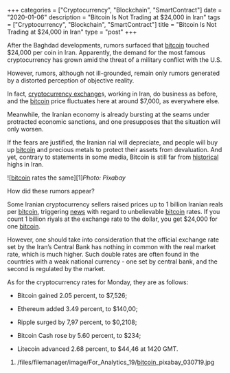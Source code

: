 +++
categories = ["Cryptocurrency", "Blockchain", "SmartContract"]
date = "2020-01-06"
description = "Bitcoin Is Not Trading at $24,000 in Iran"
tags = ["Cryptocurrency", "Blockchain", "SmartContract"]
title = "Bitcoin Is Not Trading at $24,000 in Iran"
type = "post"
+++

After the Baghdad developments, rumors surfaced that [bitcoin](https://www.letsplayfx.com/blog/forex-for-bitcoin/) touched
$24,000 per coin in Iran. Apparently, the demand for the most famous
cryptocurrency has grown amid the threat of a military conflict with the
U.S.

However, rumors, although not ill-grounded, remain only rumors generated
by a distorted perception of objective reality.

In fact, [cryptocurrency exchange](https://www.playgroundfx.com/blog/best-cryptocurrency-exchange/)s, working in Iran, do business as
before, and the [bitcoin](https://www.letsplayfx.com/blog/forex-for-bitcoin/) price fluctuates here at around $7,000, as
everywhere else.

Meanwhile, the Iranian economy is already bursting at the seams under
protracted economic sanctions, and one presupposes that the situation
will only worsen.

If the fears are justified, the Iranian rial will depreciate, and people
will buy up [bitcoin](https://www.letsplayfx.com/blog/forex-for-bitcoin/) and precious metals to protect their assets from
devaluation. And yet, contrary to statements in some media, Bitcoin is
still far from [historical](https://www.fintechee.com/services/historical-data-for-forex/) highs in Iran.

![[bitcoin](https://www.letsplayfx.com/blog/forex-for-bitcoin/) rates the same][1]_Photo: Pixabay_

How did these rumors appear?

Some Iranian cryptocurrency sellers raised prices up to 1 billion
Iranian reals per [bitcoin](https://www.letsplayfx.com/blog/forex-for-bitcoin/), triggering [news](https://www.letsplayfx.com/blog/forex-news-website/) with regard to unbelievable
[bitcoin](https://www.letsplayfx.com/blog/forex-for-bitcoin/) rates. If you count 1 billion riyals at the exchange rate to the
dollar, you get $24,000 for one [bitcoin](https://www.letsplayfx.com/blog/forex-for-bitcoin/).

However, one should take into consideration that the official exchange
rate set by the Iran’s Central Bank has nothing in common with the real
market rate, which is much higher. Such double rates are often found in
the countries with a weak national currency - one set by central bank,
and the second is regulated by the market.

As for the cryptocurrency rates for Monday, they are as follows:

  * Bitcoin gained 2.05 percent, to $7,526;

  * Ethereum added 3.49 percent, to $140,00;

  * Ripple surged by 7,97 percent, to $0,2108;

  * Bitcoin Cash rose by 5.60 percent, to $234;

  * Litecoin advanced 2.68 percent, to $44,46 at 1420 GMT.

   1. /files/filemanager/image/For_Analytics_19/[bitcoin](https://www.letsplayfx.com/blog/forex-for-bitcoin/)_pixabay_030719.jpg